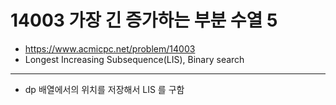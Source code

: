 # 14003 가장 긴 증가하는 부분 수열 5

- https://www.acmicpc.net/problem/14003
- Longest Increasing Subsequence(LIS), Binary search
---
- dp 배열에서의 위치를 저장해서 LIS 를 구함

